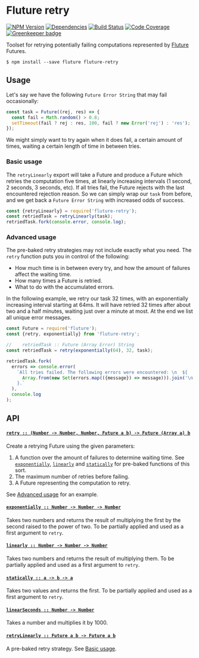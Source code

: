 # Fluture retry

[![NPM Version](https://badge.fury.io/js/fluture-retry.svg)](https://www.npmjs.com/package/fluture-retry)
[![Dependencies](https://david-dm.org/fluture-js/fluture-retry.svg)](https://david-dm.org/fluture-js/fluture-retry)
[![Build Status](https://travis-ci.org/fluture-js/fluture-retry.svg?branch=master)](https://travis-ci.org/fluture-js/fluture-retry)
[![Code Coverage](https://codecov.io/gh/fluture-js/fluture-retry/branch/master/graph/badge.svg)](https://codecov.io/gh/fluture-js/fluture-retry)
[![Greenkeeper badge](https://badges.greenkeeper.io/fluture-js/fluture-retry.svg)](https://greenkeeper.io/)

Toolset for retrying potentially failing computations represented by
[Fluture][] Futures.

```console
$ npm install --save fluture fluture-retry
```

## Usage

Let's say we have the following `Future Error String` that may fail
occasionally:

```js
const task = Future((rej, res) => {
  const fail = Math.random() > 0.8;
  setTimeout(fail ? rej : res, 100, fail ? new Error('rej') : 'res');
});
```

We might simply want to try again when it does fail, a certain amount of
times, waiting a certain length of time in between tries.

### Basic usage

The `retryLinearly` export will take a Future and produce a Future which
retries the computation five times, at linearly increasing intervals
(1 second, 2 seconds, 3 seconds, etc). If all tries fail, the Future
rejects with the last encountered rejection reason. So we can simply wrap
our `task` from before, and we get back a `Future Error String` with
increased odds of success.

```js
const {retryLinearly} = require('fluture-retry');
const retriedTask = retryLinearly(task);
retriedTask.fork(console.error, console.log);
```

### Advanced usage

The pre-baked retry strategies may not include exactly what you need. The
`retry` function puts you in control of the following:

* How much time is in between every try, and how the amount of failures
  affect the waiting time.
* How many times a Future is retried.
* What to do with the accumulated errors.

In the following example, we retry our task 32 times, with an exponentially
increasing interval starting at 64ms. It will have retried 32 times after
about two and a half minutes, waiting just over a minute at most. At the
end we list all unique error messages.

```js
const Future = require('fluture');
const {retry, exponentially} from 'fluture-retry';

//    retriedTask :: Future (Array Error) String
const retriedTask = retry(exponentially(64), 32, task);

retriedTask.fork(
  errors => console.error(
    `All tries failed. The following errors were encountered: \n  ${
      Array.from(new Set(errors.map(({message}) => message))).join('\n  ')
    }.`
  ),
  console.log
);
```

## API

<h4 name="retry"><code><a href="https://github.com/fluture-js/fluture-retry/blob/v1.0.0/index.js#L99">retry :: (Number -⁠> Number, Number, Future a b) -⁠> Future (Array a) b</a></code></h4>

Create a retrying Future using the given parameters:

1. A function over the amount of failures to determine waiting time.
   See [`exponentially`](#exponentially), [`linearly`](#linearly) and
   [`statically`](#statically) for pre-baked functions of this sort.
1. The maximum number of retries before failing.
1. A Future representing the computation to retry.

See [Advanced usage](#advanced-usage) for an example.

<h4 name="exponentially"><code><a href="https://github.com/fluture-js/fluture-retry/blob/v1.0.0/index.js#L122">exponentially :: Number -⁠> Number -⁠> Number</a></code></h4>

Takes two numbers and returns the result of multiplying the first by
the second raised to the power of two. To be partially applied and used
as a first argument to `retry`.

<h4 name="linearly"><code><a href="https://github.com/fluture-js/fluture-retry/blob/v1.0.0/index.js#L133">linearly :: Number -⁠> Number -⁠> Number</a></code></h4>

Takes two numbers and returns the result of multiplying them. To be
partially applied and used as a first argument to `retry`.

<h4 name="statically"><code><a href="https://github.com/fluture-js/fluture-retry/blob/v1.0.0/index.js#L143">statically :: a -⁠> b -⁠> a</a></code></h4>

Takes two values and returns the first. To be partially applied and used
as a first argument to `retry`.

<h4 name="linearSeconds"><code><a href="https://github.com/fluture-js/fluture-retry/blob/v1.0.0/index.js#L153">linearSeconds :: Number -⁠> Number</a></code></h4>

Takes a number and multiplies it by 1000.

<h4 name="retryLinearly"><code><a href="https://github.com/fluture-js/fluture-retry/blob/v1.0.0/index.js#L158">retryLinearly :: Future a b -⁠> Future a b</a></code></h4>

A pre-baked retry strategy. See [Basic usage](#basic-usage).

[Fluture]: https://github.com/fluture-js/Fluture

